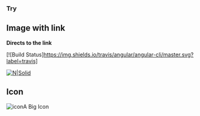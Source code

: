 ### Try
## Image with link

**Directs to the link**

[![Build Status]https://img.shields.io/travis/angular/angular-cli/master.svg?label=travis]

[![N|Solid](https://logos.textgiraffe.com/logos/logo-name/Monika-designstyle-birthday-m.png)](http://apisrv-dashboard-prod-1100.zreem.com/pages/customers/search)

## Icon

![icon](http://www.iconshock.com/img_jpg/SOPHISTIQUE/communications/jpg/256/car_icon.jpg)A Big Icon
